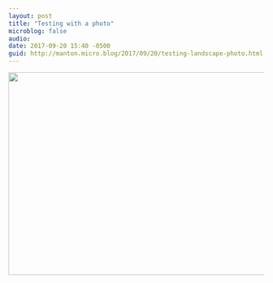 ```yaml
---
layout: post
title: "Testing with a photo"
microblog: false
audio: 
date: 2017-09-20 15:40 -0500
guid: http://manton.micro.blog/2017/09/20/testing-landscape-photo.html
---
```

<img src="http://micro.manton.org/uploads/2017/46f523018d.jpg" width="600" height="400" />

